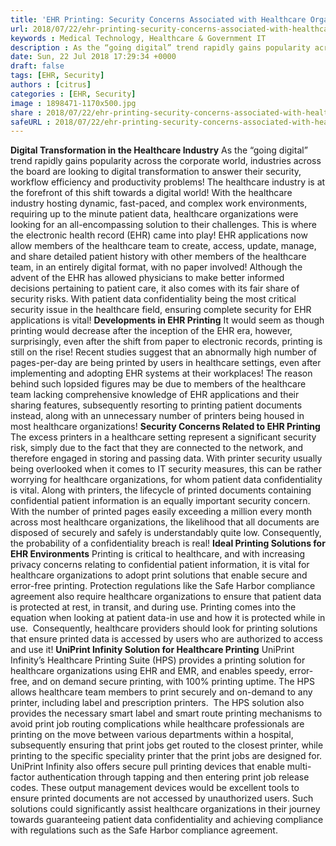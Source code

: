 ```yaml
---
title: 'EHR Printing: Security Concerns Associated with Healthcare Organizations'
url: 2018/07/22/ehr-printing-security-concerns-associated-with-healthcare-organizations/ 
keywords : Medical Technology, Healthcare & Government IT
description : As the “going digital” trend rapidly gains popularity across the corporate world, industries across the board are looking to digital transformation to answer their security, workflow efficiency and productivity problems! The healthcare industry is at the forefront of this shift towards a digital world! With the healthcare industry hosting dynamic, fast-paced, and complex work environments, requiring up to the minute patient data, healthcare organizations were looking for an all-encompassing solution to their challenges.
date: Sun, 22 Jul 2018 17:29:34 +0000
draft: false
tags: [EHR, Security]
authors : [citrus]
categories : [EHR, Security]
image : 1898471-1170x500.jpg
share : 2018/07/22/ehr-printing-security-concerns-associated-with-healthcare-organizations/
safeURL : 2018/07/22/ehr-printing-security-concerns-associated-with-healthcare-organizations/
---
```


**Digital Transformation in the Healthcare Industry** As the “going digital” trend rapidly gains popularity across the corporate world, industries across the board are looking to digital transformation to answer their security, workflow efficiency and productivity problems! The healthcare industry is at the forefront of this shift towards a digital world! With the healthcare industry hosting dynamic, fast-paced, and complex work environments, requiring up to the minute patient data, healthcare organizations were looking for an all-encompassing solution to their challenges. This is where the electronic health record (EHR) came into play! EHR applications now allow members of the healthcare team to create, access, update, manage, and share detailed patient history with other members of the healthcare team, in an entirely digital format, with no paper involved! Although the advent of the EHR has allowed physicians to make better informed decisions pertaining to patient care, it also comes with its fair share of security risks. With patient data confidentiality being the most critical security issue in the healthcare field, ensuring complete security for EHR applications is vital! **Developments in EHR Printing** It would seem as though printing would decrease after the inception of the EHR era, however, surprisingly, even after the shift from paper to electronic records, printing is still on the rise! Recent studies suggest that an abnormally high number of pages-per-day are being printed by users in healthcare settings, even after implementing and adopting EHR systems at their workplaces! The reason behind such lopsided figures may be due to members of the healthcare team lacking comprehensive knowledge of EHR applications and their sharing features, subsequently resorting to printing patient documents instead, along with an unnecessary number of printers being housed in most healthcare organizations! **Security Concerns Related to EHR Printing** The excess printers in a healthcare setting represent a significant security risk, simply due to the fact that they are connected to the network, and therefore engaged in storing and passing data. With printer security usually being overlooked when it comes to IT security measures, this can be rather worrying for healthcare organizations, for whom patient data confidentiality is vital. Along with printers, the lifecycle of printed documents containing confidential patient information is an equally important security concern. With the number of printed pages easily exceeding a million every month across most healthcare organizations, the likelihood that all documents are disposed of securely and safely is understandably quite low. Consequently, the probability of a confidentiality breach is real! **Ideal Printing Solutions for EHR Environments** Printing is critical to healthcare, and with increasing privacy concerns relating to confidential patient information, it is vital for healthcare organizations to adopt print solutions that enable secure and error-free printing. Protection regulations like the Safe Harbor compliance agreement also require healthcare organizations to ensure that patient data is protected at rest, in transit, and during use. Printing comes into the equation when looking at patient data-in use and how it is protected while in use.  Consequently, healthcare providers should look for printing solutions that ensure printed data is accessed by users who are authorized to access and use it! **UniPrint Infinity Solution for Healthcare Printing** UniPrint Infinity’s Healthcare Printing Suite (HPS) provides a printing solution for healthcare organizations using EHR and EMR, and enables speedy, error-free, and on demand secure printing, with 100% printing uptime. The HPS allows healthcare team members to print securely and on-demand to any printer, including label and prescription printers.  The HPS solution also provides the necessary smart label and smart route printing mechanisms to avoid print job routing complications while healthcare professionals are printing on the move between various departments within a hospital, subsequently ensuring that print jobs get routed to the closest printer, while printing to the specific speciality printer that the print jobs are designed for. UniPrint Infinity also offers secure pull printing devices that enable multi-factor authentication through tapping and then entering print job release codes. These output management devices would be excellent tools to ensure printed documents are not accessed by unauthorized users. Such solutions could significantly assist healthcare organizations in their journey towards guaranteeing patient data confidentiality and achieving compliance with regulations such as the Safe Harbor compliance agreement.